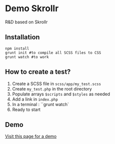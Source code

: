# Demo Skrollr

R&D based on Skrollr

## Installation

```
npm install
grunt init #to compile all SCSS files to CSS
grunt watch #to work

```

## How to create a test?

1. Create a SCSS file in ``scss/app/my_test.scss``
2. Create ``my_test.php`` in the root directory
3. Populate arrays ``$scripts`` and ``$styles`` as needed
3. Add a link in ``index.php``
4. In a terminal : ``grunt watch`
5. Ready to start

## Demo

[Visit this page for a demo](http://client.weinto.com/demo_skrollr/)